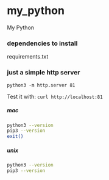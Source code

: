 # my_python
My Python

### dependencies to install
requirements.txt

### just a simple http server
`python3 -m http.server 81`

Test it with:
`curl http://localhost:81`

##### mac
```sh
python3 --version
pip3 --version
exit()
```
##### unix
```sh
python3 --version
pip3 --version
```
